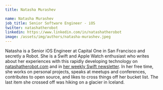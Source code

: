 ```yaml
---
title: Natasha Murashev

name: Natasha Murashev
job_title: Senior Software Engineer - iOS
twitter: natashatherobot
linkedin: https://www.linkedin.com/in/natashatherobot
image: /assets/img/authors/natasha-murashev.jpeg
---
```


Natasha is a Senior iOS Engineer at Capital One in San Francisco and secretly a Robot. She is a Swift and Apple Watch enthusiast who writes about her experiences with this rapidly developing technology on [natashatherobot.com](http://natashatherobot.com/) and in [her weekly Swift newsletter](http://swiftnews.curated.co/). In her free time, she works on personal projects, speaks at meetups and conferences, contributes to open source, and likes to cross things off her bucket list. The last item she crossed off was hiking on a glacier in Iceland.
